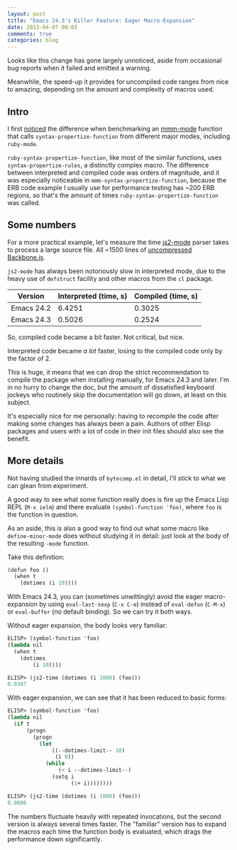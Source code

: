 ```yaml
---
layout: post
title: "Emacs 24.3's Killer Feature: Eager Macro-Expansion"
date: 2013-04-07 00:03
comments: true
categories: blog
---
```


Looks like this change has gone largely unnoticed, aside from occasional bug
reports when it failed and emitted a warning.

Meanwhile, the speed-up it provides for uncompiled code ranges from nice to
amazing, depending on the amount and complexity of macros used.

## Intro

I first [noticed](http://debbugs.gnu.org/cgi/bugreport.cgi?bug=13605) the
difference when benchmarking an [mmm-mode](https://github.com/purcell/mmm-mode)
function that calls `syntax-propertize-function` from different major modes,
including `ruby-mode`.

`ruby-syntax-propertize-function`, like most of the similar functions, uses
`syntax-propertize-rules`, a distinctly complex macro. The difference between
interpreted and compiled code was orders of magnitude, and it was especially
noticeable in `mmm-syntax-propertize-function`, because the ERB code example I
usually use for performance testing has ~200 ERB regions, so that's the amount
of times `ruby-syntax-propertize-function` was called.

## Some numbers

For a more practical example, let's measure the time
[js2-mode](https://github.com/mooz/js2-mode/) parser takes to process a large
source file.
All ~1500 lines of [uncompressed Backbone.js](http://backbonejs.org/backbone.js).

`js2-mode` has always been notoriously slow in interpreted mode, due to the
heavy use of `defstruct` facility and other macros from the `cl` package.

   Version | Interpreted (time, s) | Compiled (time, s)
-----------|-----------------------|-------------------
Emacs 24.2 |                6.4251 |             0.3025
Emacs 24.3 |                0.5026 |             0.2524

So, compiled code became a bit faster. Not critical, but nice.

Interpreted code became *a lot* faster, losing to the compiled code only by the
factor of 2.

This is huge, it means that we can drop the strict recommendation to compile the
package when installing manually, for Emacs 24.3 and later. I'm in no hurry to
change the doc, but the amount of dissatisfied keyboard jockeys who routinely
skip the documentation will go down, at least on this subject.

It's especially nice for me personally: having to recompile the code after
making some changes has always been a pain. Authors of other Elisp packages and
users with a lot of code in their init files should also see the benefit.

## More details

Not having studied the innards of `bytecomp.el` in detail, I'll stick to what we
can glean from experiment.

A good way to see what some function really does is fire up the Emacs Lisp REPL
(`M-x ielm`) and there evaluate `(symbol-function 'foo)`, where `foo` is the
function in question.

As an aside, this is also a good way to find out what some macro like
`define-minor-mode` does without studying it in detail: just look at the body of
the resulting `-mode` function.

Take this definition:

```scheme
(defun foo ()
  (when t
    (dotimes (i 10))))
```

With Emacs 24.3, you can (sometimes unwittingly) avoid the eager macro-expansion
by using `eval-last-sexp` (`C-x C-e`) instead of `eval-defun` (`C-M-x`) or
`eval-buffer` (no default binding). So we can try it both ways.

Without eager expansion, the body looks very familiar:

```scheme
ELISP> (symbol-function 'foo)
(lambda nil
  (when t
    (dotimes
        (i 10))))

ELISP> (js2-time (dotimes (i 1000) (foo)))
0.0367
```

With eager expansion, we can see that it has been reduced to basic forms:

```scheme
ELISP> (symbol-function 'foo)
(lambda nil
  (if t
      (progn
        (progn
          (let
              ((--dotimes-limit-- 10)
               (i 0))
            (while
                (< i --dotimes-limit--)
              (setq i
                    (1+ i))))))))

ELISP> (js2-time (dotimes (i 1000) (foo)))
0.0086
```

The numbers fluctuate heavily with repeated invocations, but the second version
is always several times faster. The "familiar" version has to expand the macros
each time the function body is evaluated, which drags the performance down
significantly.
